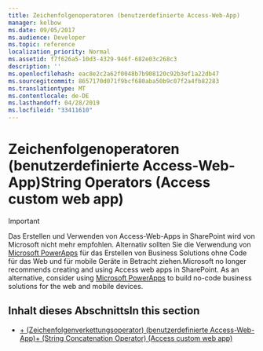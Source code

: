 ```yaml
---
title: Zeichenfolgenoperatoren (benutzerdefinierte Access-Web-App)
manager: kelbow
ms.date: 09/05/2017
ms.audience: Developer
ms.topic: reference
localization_priority: Normal
ms.assetid: f7f626a5-10d3-4329-946f-682e03c268c3
description: ''
ms.openlocfilehash: eac8e2c2a62f0048b7b908120c92b3ef1a22db47
ms.sourcegitcommit: 8657170d071f9bcf680aba50b9c07f2a4fb82283
ms.translationtype: MT
ms.contentlocale: de-DE
ms.lasthandoff: 04/28/2019
ms.locfileid: "33411610"
---
```

# <a name="string-operators-access-custom-web-app"></a><span data-ttu-id="f5927-102">Zeichenfolgenoperatoren (benutzerdefinierte Access-Web-App)</span><span class="sxs-lookup"><span data-stu-id="f5927-102">String Operators (Access custom web app)</span></span>

> [!IMPORTANT]
> <span data-ttu-id="f5927-p101">Das Erstellen und Verwenden von Access-Web-Apps in SharePoint wird von Microsoft nicht mehr empfohlen. Alternativ sollten Sie die Verwendung von [Microsoft PowerApps](https://powerapps.microsoft.com/en-us/) für das Erstellen von Business Solutions ohne Code für das Web und für mobile Geräte in Betracht ziehen.</span><span class="sxs-lookup"><span data-stu-id="f5927-p101">Microsoft no longer recommends creating and using Access web apps in SharePoint. As an alternative, consider using [Microsoft PowerApps](https://powerapps.microsoft.com/en-us/) to build no-code business solutions for the web and mobile devices.</span></span> 
  
## <a name="in-this-section"></a><span data-ttu-id="f5927-105">Inhalt dieses Abschnitts</span><span class="sxs-lookup"><span data-stu-id="f5927-105">In this section</span></span>

- [<span data-ttu-id="f5927-106">+ (Zeichenfolgenverkettungsoperator) (benutzerdefinierte Access-Web-App)</span><span class="sxs-lookup"><span data-stu-id="f5927-106">+ (String Concatenation Operator) (Access custom web app)</span></span>](plusstring-concatenation-operatoraccess-custom-web-app.md)
    

